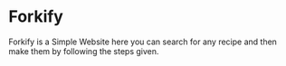 # Forkify
Forkify is a Simple Website here you can search for any recipe and then make them by following the steps given.
